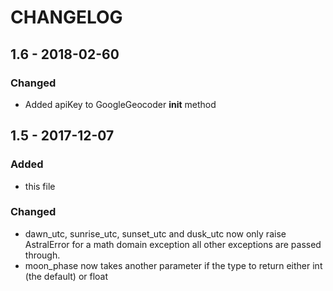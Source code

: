 # CHANGELOG

## 1.6 - 2018-02-60
### Changed
- Added apiKey to GoogleGeocoder __init__ method

## 1.5 - 2017-12-07
### Added
- this file

### Changed
- dawn_utc, sunrise_utc, sunset_utc and dusk_utc now only raise AstralError for a math domain exception all other exceptions are passed through.
- moon_phase now takes another parameter if the type to return either int (the default) or float
